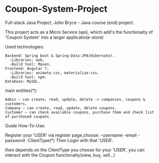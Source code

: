 # Coupon-System-Project
Full-stack Java Project, John Bryce - Java course (end) project.


This project acts as a Micro Service (api),
which add's the functionalty of 'Coupon System' into a larger applicatio(e-store)



Used technologies:

    Backend: Spring boot & Spring-Data-JPA(Hibernate).
      -Libraries: web, 
      -Build tool: Maven.
    Frontend: Angular 7.
      -Libraries: animate.css, materialize-css.
      -Build tool: npm.
    Database: MySQL.
    
main entities(*):

    Admin – can create, read, update, delete -> companies, coupons & customers.
    Company – can create, read, update, delete coupons.
    Customer – can check available coupons, purchase them and check list of purchased coupons.


Guide How-To-Use:

  Register your 'USER' via register page,choose:
    -username
    -email
    -password
    -ClientType(*)
  Then Login with that 'USER'.
  
 then depends on the ClientType you choose for your 'USER',
 you can interact with the Coupon functionalty(view, buy, sell...)
  
